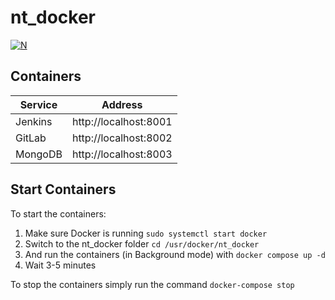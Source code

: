 # nt_docker
[![N](https://www.novatec-gmbh.de/fileadmin/styles/novatec_v5.5/images/header-logo.jpg)](https://www.novatec-gmbh.de/)

## Containers

 Service | Address 
 --- | ---
 Jenkins | http://localhost:8001
 GitLab | http://localhost:8002
 MongoDB | http://localhost:8003


## Start Containers

To start the containers:
1. Make sure Docker is running
`sudo systemctl start docker`
2. Switch to the nt_docker folder
`cd /usr/docker/nt_docker`
3. And run the containers (in Background mode) with
`docker compose up -d`
4. Wait 3-5 minutes

To stop the containers simply run the command `docker-compose stop`
